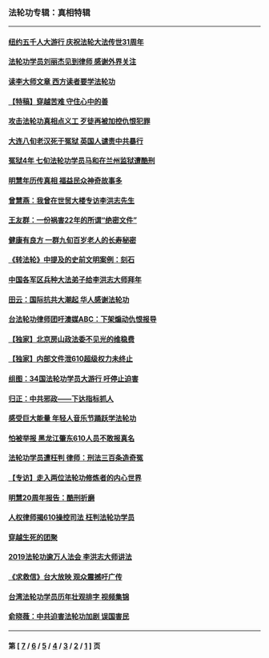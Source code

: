### 法轮功专辑：真相特辑
---
#### [纽约五千人大游行 庆祝法轮大法传世31周年](../../pages/nf4389/n13995110.md?05140430) 
#### [法轮功学员刘丽杰见到律师 感谢外界关注](../../pages/nf4389/n13927012.md?05140430) 
#### [读李大师文章 西方读者要学法轮功](../../pages/nf4389/n13925142.md?05140430) 
#### [【特稿】穿越苦难 守住心中的善](../../pages/nf4389/n13784979.md?05140430) 
#### [攻击法轮功真相点义工 歹徒再被加控仇恨犯罪](../../pages/nf4389/n13601019.md?05140430) 
#### [大连八旬老汉死于冤狱 英国人谴责中共暴行](../../pages/nf4389/n13480118.md?05140430) 
#### [冤狱4年 七旬法轮功学员马和在兰州监狱遭酷刑](../../pages/nf4389/n13304688.md?05140430) 
#### [明慧年历传真相 福益民众神奇故事多](../../pages/nf4389/n13294545.md?05140430) 
#### [曾慧燕：我曾在世贸大楼专访李洪志先生](../../pages/nf4389/n12898729.md?05140430) 
#### [王友群：一份祸害22年的所谓“绝密文件”](../../pages/nf4389/n12871750.md?05140430) 
#### [健康有良方 一群九旬百岁老人的长寿秘密](../../pages/nf4389/n12847475.md?05140430) 
#### [《转法轮》中提及的史前文明案例：刻石](../../pages/nf4389/n12758577.md?05140430) 
#### [中国各军区兵种大法弟子给李洪志大师拜年](../../pages/nf4389/n12750047.md?05140430) 
#### [田云：国际抗共大潮起 华人感谢法轮功](../../pages/nf4389/n12357708.md?05140430) 
#### [台法轮功律师团吁澳媒ABC：下架煽动仇恨报导](../../pages/nf4389/n12279917.md?05140430) 
#### [【独家】北京房山政法委不见光的维稳费](../../pages/nf4389/n12031979.md?05140430) 
#### [【独家】内部文件泄610超级权力未终止](../../pages/nf4389/n12023895.md?05140430) 
#### [组图：34国法轮功学员大游行 吁停止迫害](../../pages/nf4389/n11492658.md?05140430) 
#### [归正：中共邪政——下达指标抓人](../../pages/nf4389/n11474770.md?05140430) 
#### [感受巨大能量 年轻人音乐节踊跃学法轮功](../../pages/nf4389/n11441981.md?05140430) 
#### [怕被举报 黑龙江肇东610人员不敢报真名](../../pages/nf4389/n11436499.md?05140430) 
#### [法轮功学员遭枉判 律师：刑法三百条造奇冤](../../pages/nf4389/n11433943.md?05140430) 
#### [【专访】走入两位法轮功修炼者的内心世界](../../pages/nf4389/n11415623.md?05140430) 
#### [明慧20周年报告：酷刑折磨](../../pages/nf4389/n11387954.md?05140430) 
#### [人权律师揭610操控司法 枉判法轮功学员](../../pages/nf4389/n11313370.md?05140430) 
#### [穿越生死的团聚](../../pages/nf4389/n11258922.md?05140430) 
#### [2019法轮功逾万人法会 李洪志大师讲法](../../pages/nf4389/n11265303.md?05140430) 
#### [《求救信》台大放映 观众震撼吁广传](../../pages/nf4389/n10922251.md?05140430) 
#### [台湾法轮功学员历年壮观排字 视频集锦](../../pages/nf4389/n10878789.md?05140430) 
#### [俞晓薇：中共迫害法轮功加剧 误国害民](../../pages/nf4389/n10859260.md?05140430) 

---
#### 第 [ [7](./7.md?05140430) / [6](./6.md?05140430) / [5](./5.md?05140430) / [4](./4.md?05140430) / [3](./3.md?05140430) / [2](./2.md?05140430) / [1](./1.md?05140430) ] 页
